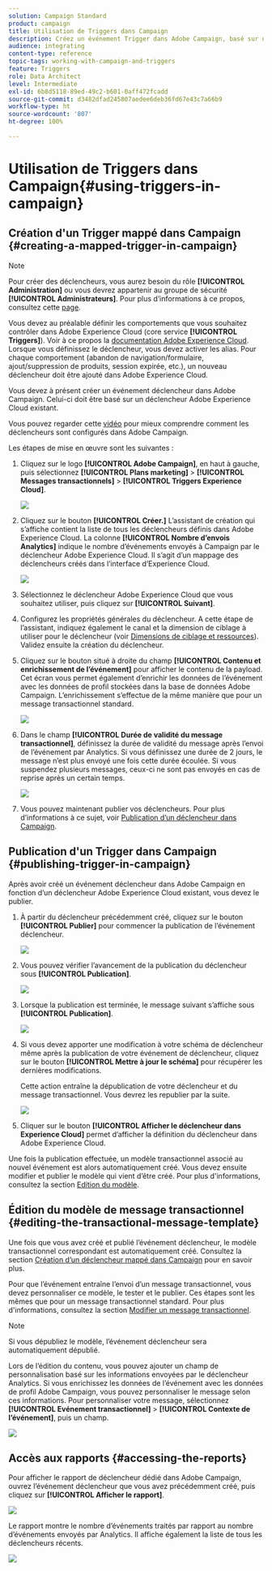 ```yaml
---
solution: Campaign Standard
product: campaign
title: Utilisation de Triggers dans Campaign
description: Créez un événement Trigger dans Adobe Campaign, basé sur un Trigger Adobe Experience Cloud existant.
audience: integrating
content-type: reference
topic-tags: working-with-campaign-and-triggers
feature: Triggers
role: Data Architect
level: Intermediate
exl-id: 6b8d5118-89ed-49c2-b601-0aff472fcadd
source-git-commit: d3482dfad245807aedee6deb36fd67e43c7a66b9
workflow-type: ht
source-wordcount: '807'
ht-degree: 100%

---
```


# Utilisation de Triggers dans Campaign{#using-triggers-in-campaign}

## Création d&#39;un Trigger mappé dans Campaign {#creating-a-mapped-trigger-in-campaign}

>[!NOTE]
>
>Pour créer des déclencheurs, vous aurez besoin du rôle **[!UICONTROL Administration]** ou vous devrez appartenir au groupe de sécurité **[!UICONTROL Administrateurs]**. Pour plus d’informations à ce propos, consultez cette [page](../../administration/using/list-of-roles.md).

Vous devez au préalable définir les comportements que vous souhaitez contrôler dans Adobe Experience Cloud (core service **[!UICONTROL Triggers]**). Voir à ce propos la [documentation Adobe Experience Cloud](https://experienceleague.adobe.com/docs/core-services/interface/activation/triggers.html?lang=fr). Lorsque vous définissez le déclencheur, vous devez activer les alias. Pour chaque comportement (abandon de navigation/formulaire, ajout/suppression de produits, session expirée, etc.), un nouveau déclencheur doit être ajouté dans Adobe Experience Cloud.

Vous devez à présent créer un événement déclencheur dans Adobe Campaign. Celui-ci doit être basé sur un déclencheur Adobe Experience Cloud existant.

Vous pouvez regarder cette [vidéo](https://helpx.adobe.com/fr/marketing-cloud/how-to/email-marketing.html#step-two) pour mieux comprendre comment les déclencheurs sont configurés dans Adobe Campaign.

Les étapes de mise en œuvre sont les suivantes :

1. Cliquez sur le logo **[!UICONTROL Adobe Campaign]**, en haut à gauche, puis sélectionnez **[!UICONTROL Plans marketing]** > **[!UICONTROL Messages transactionnels]** > **[!UICONTROL Triggers Experience Cloud]**.

   ![](assets/remarketing_1.png)

1. Cliquez sur le bouton **[!UICONTROL Créer.]** L’assistant de création qui s’affiche contient la liste de tous les déclencheurs définis dans Adobe Experience Cloud. La colonne **[!UICONTROL Nombre d’envois Analytics]** indique le nombre d’événements envoyés à Campaign par le déclencheur Adobe Experience Cloud. Il s’agit d’un mappage des déclencheurs créés dans l’interface d’Experience Cloud.

   ![](assets/remarketing_2.png)

1. Sélectionnez le déclencheur Adobe Experience Cloud que vous souhaitez utiliser, puis cliquez sur **[!UICONTROL Suivant]**.
1. Configurez les propriétés générales du déclencheur. A cette étape de l’assistant, indiquez également le canal et la dimension de ciblage à utiliser pour le déclencheur (voir [Dimensions de ciblage et ressources](../../automating/using/query.md#targeting-dimensions-and-resources)). Validez ensuite la création du déclencheur.
1. Cliquez sur le bouton situé à droite du champ **[!UICONTROL Contenu et enrichissement de l’événement]** pour afficher le contenu de la payload. Cet écran vous permet également d’enrichir les données de l’événement avec les données de profil stockées dans la base de données Adobe Campaign. L’enrichissement s’effectue de la même manière que pour un message transactionnel standard.

   ![](assets/remarketing_3.png)

1. Dans le champ **[!UICONTROL Durée de validité du message transactionnel]**, définissez la durée de validité du message après l’envoi de l’événement par Analytics. Si vous définissez une durée de 2 jours, le message n’est plus envoyé une fois cette durée écoulée. Si vous suspendez plusieurs messages, ceux-ci ne sont pas envoyés en cas de reprise après un certain temps.

   ![](assets/remarketing_4.png)

1. Vous pouvez maintenant publier vos déclencheurs. Pour plus d’informations à ce sujet, voir [Publication d’un déclencheur dans Campaign](../../integrating/using/using-triggers-in-campaign.md#publishing-trigger-in-campaign).

## Publication d&#39;un Trigger dans Campaign {#publishing-trigger-in-campaign}

Après avoir créé un événement déclencheur dans Adobe Campaign en fonction d’un déclencheur Adobe Experience Cloud existant, vous devez le publier.

1. À partir du déclencheur précédemment créé, cliquez sur le bouton **[!UICONTROL Publier]** pour commencer la publication de l’événement déclencheur.

   ![](assets/trigger_publish_1.png)

1. Vous pouvez vérifier l’avancement de la publication du déclencheur sous **[!UICONTROL Publication]**.

   ![](assets/trigger_publish_2.png)

1. Lorsque la publication est terminée, le message suivant s’affiche sous **[!UICONTROL Publication]**.

   ![](assets/trigger_publish_3.png)

1. Si vous devez apporter une modification à votre schéma de déclencheur même après la publication de votre événement de déclencheur, cliquez sur le bouton **[!UICONTROL Mettre à jour le schéma]** pour récupérer les dernières modifications.

   Cette action entraîne la dépublication de votre déclencheur et du message transactionnel. Vous devrez les republier par la suite.

   ![](assets/trigger_publish_4.png)

1. Cliquer sur le bouton **[!UICONTROL Afficher le déclencheur dans Experience Cloud]** permet d’afficher la définition du déclencheur dans Adobe Experience Cloud.

Une fois la publication effectuée, un modèle transactionnel associé au nouvel événement est alors automatiquement créé. Vous devez ensuite modifier et publier le modèle qui vient d’être créé. Pour plus d&#39;informations, consultez la section [Edition du modèle](../../start/using/marketing-activity-templates.md).

## Édition du modèle de message transactionnel         {#editing-the-transactional-message-template}

Une fois que vous avez créé et publié l’événement déclencheur, le modèle transactionnel correspondant est automatiquement créé. Consultez la section [Création d’un déclencheur mappé dans Campaign](#creating-a-mapped-trigger-in-campaign) pour en savoir plus.

Pour que l’événement entraîne l’envoi d’un message transactionnel, vous devez personnaliser ce modèle, le tester et le publier. Ces étapes sont les mêmes que pour un message transactionnel standard. Pour plus d&#39;informations, consultez la section [Modifier un message transactionnel](../../channels/using/editing-transactional-message.md).

>[!NOTE]
>
>Si vous dépubliez le modèle, l’événement déclencheur sera automatiquement dépublié.

Lors de l’édition du contenu, vous pouvez ajouter un champ de personnalisation basé sur les informations envoyées par le déclencheur Analytics. Si vous enrichissez les données de l’événement avec les données de profil Adobe Campaign, vous pouvez personnaliser le message selon ces informations. Pour personnaliser votre message, sélectionnez **[!UICONTROL Evénement transactionnel]** > **[!UICONTROL Contexte de l’événement]**, puis un champ.

![](assets/remarketing_8.png)

## Accès aux rapports {#accessing-the-reports}

Pour afficher le rapport de déclencheur dédié dans Adobe Campaign, ouvrez l’événement déclencheur que vous avez précédemment créé, puis cliquez sur **[!UICONTROL Afficher le rapport]**.

![](assets/remarketing_9.png)

Le rapport montre le nombre d’événements traités par rapport au nombre d’événements envoyés par Analytics. Il affiche également la liste de tous les déclencheurs récents.

![](assets/trigger_uc_browse_14.png)
